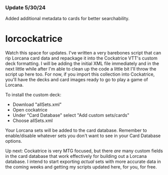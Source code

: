 ### Update 5/30/24
Added additional metadata to cards for better searchability. 

# lorcockatrice
Watch this space for updates. I've written a very barebones script that can rip Lorcana card data and repackage it into the Cockatrice VTT's custom deck formatting. I will be adding the initial XML file immediately and in the next little while after I'm able to clean up the code a little bit I'll throw the script up here too. For now, if you import this collection into Cockatrice, you'll have the decks and card images ready to go to play a game of Lorcana.


To install the custom deck:
* Download "allSets.xml"
* Open cockatrice
* Under "Card Database" select "Add custom sets/cards"
* Choose allSets.xml

Your Lorcana sets will be added to the card database. Remember to enable/disable whatever sets you don't want to see in your Card Database options. 

Up next: Cockatrice is very MTG focused, but there _are_ many custom fields in the card database that work effectively for building out a Lorcana database. I intend to start exporting _actual_ sets with more accurate data in the coming weeks and getting my scripts updated here, for you, for free.
